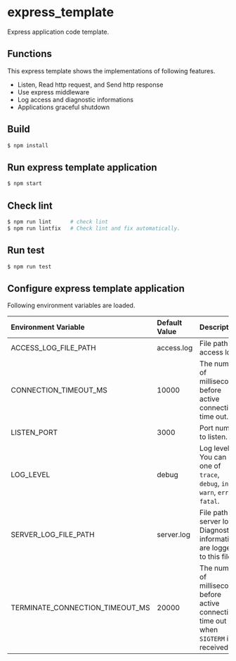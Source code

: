 # express_template
Express application code template.  

## Functions
This express template shows the implementations of following features.
* Listen, Read http request, and Send http response
* Use express middleware
* Log access and diagnostic informations
* Applications graceful shutdown

## Build
```bash
$ npm install
```

## Run express template application
```bash
$ npm start
```

## Check lint
```bash
$ npm run lint      # check lint
$ npm run lintfix   # Check lint and fix automatically.
```

## Run test
```bash
$ npm run test
```

## Configure express template application
Following environment variables are loaded.  

| Environment Variable            | Default Value | Description |
|:--------------------------------|:--------------|:------------|
| ACCESS_LOG_FILE_PATH            | access.log    | File path of access log. |
| CONNECTION_TIMEOUT_MS           | 10000         | The number of milliseconds before active connections time out. |
| LISTEN_PORT                     | 3000          | Port number to listen.   |
| LOG_LEVEL                       | debug         | Log level. You can use one of `trace`, `debug`, `info`, `warn`, `error`, `fatal`. |
| SERVER_LOG_FILE_PATH            | server.log    | File path of server log. Diagnostic informations are logged to this file. |
| TERMINATE_CONNECTION_TIMEOUT_MS | 20000         | The number of milliseconds before active connections time out when `SIGTERM` is received. |
